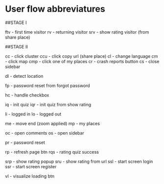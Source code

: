 # User flow abbreviatures

##STAGE I

ftv - first time visitor
rv - returning visitor
srv - show rating visitor (from share place)

##STAGE II

cc - click cluster
ccu - click copy url (share place)
cl - change language
cm - click map
cmp - click one of my places
cr - crash reports button
cs - close sidebar

dl - detect location

fp - password reset from forgot password

hc - handle checkbox

iq - init quiz
iqr - init quiz from show rating

li - logged in
lo - logged out

me - move end (zoom applied)
mp - my places

oc - open comments
os - open sidebar

pr - password reset

rp - refresh page btn
rqs - rating quiz success

srp - show rating popup
sru - show rating from url
ssl - start screen login
ssr - start screen register

vl - visualize loading btn
